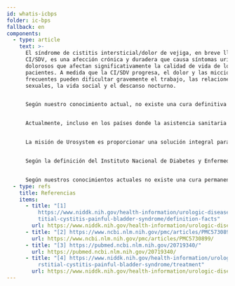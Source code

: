 ```yaml
---
id: whatis-icbps
folder: ic-bps
fallback: en
components:
  - type: article
    text: >-
      El síndrome de cistitis intersticial/dolor de vejiga, en breve llamado
      CI/SDV, es una afección crónica y duradera que causa síntomas urinarios
      dolorosos que afectan significativamente la calidad de vida de los
      pacientes. A medida que la CI/SDV progresa, el dolor y las micciones
      frecuentes pueden dificultar gravemente el trabajo, las relaciones
      sexuales, la vida social y el descanso nocturno. 


      Según nuestro conocimiento actual, no existe una cura definitiva para CI/SDV. Por otro lado, los pacientes pueden vivir sin síntomas durante años y se puede preservar la calidad de vida normal suponiendo que reciban el tratamiento adecuado. La terapia de mantenimiento debe incluir el seguimiento del estado del paciente durante años, posiblemente durante toda la vida.


      Actualmente, incluso en los países donde la asistencia sanitaria es más avanzada, sólo se diagnostica un 5-10% de los pacientes con CI/SDV, aunque se estima que alrededor del 2,4% de la población se encuentra afectada. Desafortunadamente cuanto más tarde se diagnostica a un paciente, más graves son los síntomas de CI/SDV.


      La misión de Urosystem es proporcionar una solución integral para pacientes con CI/SDV, desde el diagnóstico hasta el tratamiento adecuado de múltiples niveles.


      Según la definición del Instituto Nacional de Diabetes y Enfermedades Digestivas y Renales (NIDDK, EE. UU.) El síndrome de cistitis intersticial/dolor de vejiga (CI/SDV) es una afección crónica o duradera que causa síntomas urinarios dolorosos.[1] Sus síntomas afectan significativamente la calidad de vida del paciente.[2] A medida que avanza la CI/SDV, el dolor y la micción frecuente (que puede exceder más de 80 ocasiones por día) pueden dificultar gravemente el trabajo, las relaciones sexuales, la vida social y el descanso nocturno. Otras afecciones crónicas ocurren con más frecuencia en pacientes con CI/SDV que en la población general.[3]


      Según nuestros conocimientos actuales no existe una cura permanente para CI/SDV.[4] Por otro lado, si los pacientes reciben el tratamiento adecuado pueden permanecer asintomáticos durante años y mantener su calidad de vida estándar. Debido al creciente número de casos diagnosticados y la duración de la terapia, CI/SDV requerirá cada vez más recursos de los sistemas de salud en un futuro próximo.
  - type: refs
    title: Referencias
    items:
      - title: "[1]
          https://www.niddk.nih.gov/health-information/urologic-diseases/inters\
          titial-cystitis-painful-bladder-syndrome/definition-facts"
        url: https://www.niddk.nih.gov/health-information/urologic-diseases/interstitial-cystitis-painful-bladder-syndrome/definition-facts
      - title: "[2] https://www.ncbi.nlm.nih.gov/pmc/articles/PMC5730899/"
        url: https://www.ncbi.nlm.nih.gov/pmc/articles/PMC5730899/
      - title: "[3] https://pubmed.ncbi.nlm.nih.gov/20719340/"
        url: https://pubmed.ncbi.nlm.nih.gov/20719340/
      - title: "[4] https://www.niddk.nih.gov/health-information/urologic-diseases/inte\
          rstitial-cystitis-painful-bladder-syndrome/treatment"
        url: https://www.niddk.nih.gov/health-information/urologic-diseases/interstitial-cystitis-painful-bladder-syndrome/treatment
---
```

